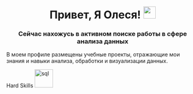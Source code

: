 <h1 align="center">Привет, Я Олеся!
<img src="https://github.com/blackcater/blackcater/raw/main/images/Hi.gif" height="32"/></h1>
<h3 align="center">Сейчас нахожусь в активном поиске работы в сфере анализа данных</h3>
В моем профиле размещены учебные проекты, отражающие мои знания и навыки анализа, обработки и визуализации данных.

Hard Skills
<img width="48" height="48" src="https://img.icons8.com/fluency/48/sql.png" alt="sql"/>
